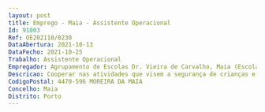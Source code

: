 ```yaml
--- 
layout: post
title: Emprego - Maia - Assistente Operacional
Id: 91003
Ref: OE202110/0230
DataAbertura: 2021-10-13
DataFecho: 2021-10-25
Trabalho: Assistente Operacional
Empregador: Agrupamento de Escolas Dr. Vieira de Carvalho, Maia (Escola Básica e Secundária Dr. Vieira de Carvalho, Moreira da Maia, Maia - Sede)
Descricao: Cooperar nas atividades que visem a segurança de crianças e jovens nas escolas.Efetuar no interior e exterior tarefas de apoio de modo a permitir o normal funcionamento dos serviços.Providenciar vigilância e limpeza.
CodigoPostal: 4470-596 MOREIRA DA MAIA
Concelho: Maia
Distrito: Porto
--- 
```

